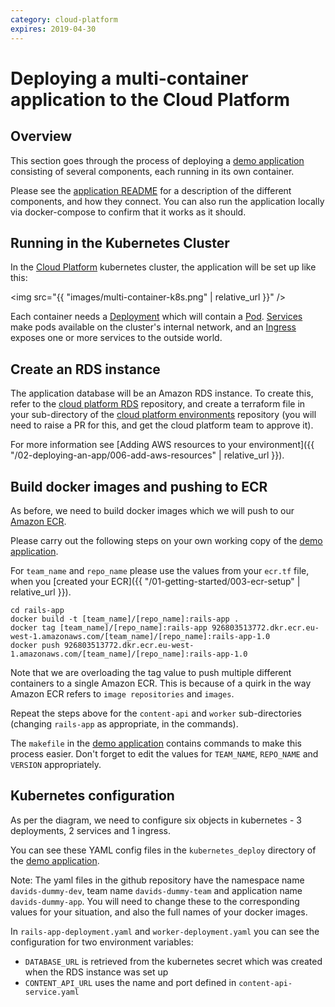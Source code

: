 ```yaml
---
category: cloud-platform
expires: 2019-04-30
---
```

# Deploying a multi-container application to the Cloud Platform

## Overview

This section goes through the process of deploying a [demo application][multi-demo] consisting of several components, each running in its own container.

Please see the [application README][multi-demo-readme] for a description of the different components, and how they connect. You can also run the application locally via docker-compose to confirm that it works as it should.

## Running in the Kubernetes Cluster

In the [Cloud Platform][cloudplatform] kubernetes cluster, the application will be set up like this:

<img src="{{ "images/multi-container-k8s.png" | relative_url }}" />

Each container needs a [Deployment][k8s-deployment] which will contain a [Pod][k8s-pod]. [Services][k8s-service] make pods available on the cluster's internal network, and an [Ingress][k8s-ingress] exposes one or more services to the outside world.

## Create an RDS instance

The application database will be an Amazon RDS instance. To create this, refer to the [cloud platform RDS][rds-module] repository, and create a terraform file in your sub-directory of the [cloud platform environments][cp-env] repository (you will need to raise a PR for this, and get the cloud platform team to approve it).

For more information see [Adding AWS resources to your environment]({{ "/02-deploying-an-app/006-add-aws-resources" | relative_url }}).

## Build docker images and pushing to ECR

As before, we need to build docker images which we will push to our [Amazon ECR][ecr].

Please carry out the following steps on your own working copy of the [demo application][multi-demo].

For `team_name` and `repo_name` please use the values from your `ecr.tf` file, when you [created your ECR]({{ "/01-getting-started/003-ecr-setup" | relative_url }}).

```
cd rails-app
docker build -t [team_name]/[repo_name]:rails-app .
docker tag [team_name]/[repo_name]:rails-app 926803513772.dkr.ecr.eu-west-1.amazonaws.com/[team_name]/[repo_name]:rails-app-1.0
docker push 926803513772.dkr.ecr.eu-west-1.amazonaws.com/[team_name]/[repo_name]:rails-app-1.0
```

Note that we are overloading the tag value to push multiple different containers to a single Amazon ECR. This is because of a quirk in the way Amazon ECR refers to `image repositories` and `images`.

Repeat the steps above for the `content-api` and `worker` sub-directories (changing `rails-app` as appropriate, in the commands).

The `makefile` in the [demo application][multi-demo] contains commands to make this process easier. Don't forget to edit the values for `TEAM_NAME`, `REPO_NAME` and `VERSION` appropriately.

## Kubernetes configuration

As per the diagram, we need to configure six objects in kubernetes - 3 deployments, 2 services and 1 ingress.

You can see these YAML config files in the `kubernetes_deploy` directory of the [demo application][multi-demo].

Note: The yaml files in the github repository have the namespace name `davids-dummy-dev`, team name `davids-dummy-team` and application name `davids-dummy-app`. You will need to change these to the corresponding values for your situation, and also the full names of your docker images.

In `rails-app-deployment.yaml` and `worker-deployment.yaml` you can see the configuration for two environment variables:

* `DATABASE_URL` is retrieved from the kubernetes secret which was created when the RDS instance was set up
* `CONTENT_API_URL` uses the name and port defined in `content-api-service.yaml`

[multi-demo]: https://github.com/ministryofjustice/cloud-platform-multi-container-demo-app
[multi-demo-readme]: https://github.com/ministryofjustice/cloud-platform-multi-container-demo-app#multi-container-demo-application
[cloudplatform]: https://github.com/ministryofjustice/cloud-platform

[k8s-deployment]: https://kubernetes.io/docs/concepts/workloads/controllers/deployment/
[k8s-pod]: https://kubernetes.io/docs/concepts/workloads/pods/pod-overview/
[k8s-service]: https://kubernetes.io/docs/concepts/services-networking/service/
[k8s-ingress]: https://kubernetes.io/docs/concepts/services-networking/ingress/
[ecr]: https://aws.amazon.com/ecr/
[rds-module]: https://github.com/ministryofjustice/cloud-platform-terraform-rds-instance
[cp-env]: https://github.com/ministryofjustice/cloud-platform-environments
